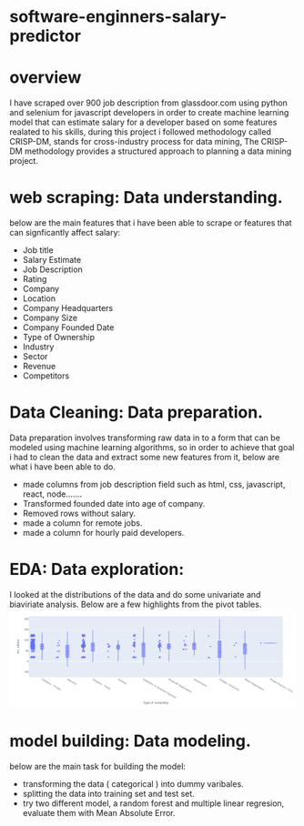 # software-enginners-salary-predictor
# overview

 I have scraped over 900 job description from glassdoor.com using python and selenium for javascript developers in order to create
 machine learning model that can estimate salary for a developer based on some features realated to his skills, during this project
 i followed methodology called CRISP-DM, stands for cross-industry process for data mining, The CRISP-DM methodology provides a 
 structured approach to planning a data mining project.

# web scraping: Data understanding.

 below are the main features that i have been able to scrape or features that can signficantly affect salary:

- Job title
- Salary Estimate
- Job Description
- Rating
- Company
- Location
- Company Headquarters
- Company Size
- Company Founded Date
- Type of Ownership
- Industry
- Sector
- Revenue
- Competitors

# Data Cleaning: Data preparation.

 Data preparation involves transforming raw data in to a form that can be modeled using machine learning algorithms, so in order to
 achieve that goal i had to clean the data and extract some new features from it, below are what i have been able to do.
 
 - made columns from job description field such as html, css, javascript, react, node.......
 - Transformed founded date into age of company.
 - Removed rows without salary.
 - made a column for remote jobs.
 - made a column for hourly paid developers.
 
 # EDA: Data exploration:
 I looked at the distributions of the data and do some univariate and biaviriate analysis. Below are a few highlights from the pivot tables.
 ![](images/cap.png)

  
 
 # model building: Data modeling.
 below are the main task for building the model:
 - transforming the data ( categorical ) into dummy varibales.
 - splitting the data into training set and test set.
 - try two different model, a random forest and multiple linear regresion, evaluate them with Mean Absolute Error.
 
